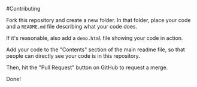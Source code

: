 #Contributing

Fork this repository and create a new folder. In that folder, place your code and a `README.md` file describing what your code does.

If it's reasonable, also add a `demo.html` file showing your code in action.

Add your code to the "Contents" section of the main readme file, so that people can directly see your code is in this repository.

Then, hit the "Pull Request" button on GitHub to request a merge.

Done!
